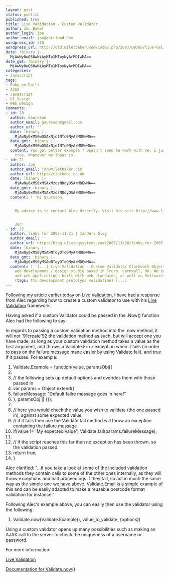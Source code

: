 ```yaml
---
layout: post
status: publish
published: true
title: Live Validation - Custom Validator
author: Jon Baker
author_login: jon
author_email: jon@gotripod.com
wordpress_id: 310
wordpress_url: http://old.miletbaker.com/index.php/2007/09/06/live-validation-custom-validator/
date: !binary |-
  MjAwNy0wOS0wNiAyMTo1MToyNyArMDIwMA==
date_gmt: !binary |-
  MjAwNy0wOS0wNiAyMTo1MToyNyArMDIwMA==
categories:
- Javascript
tags:
- Ruby on Rails
- AJAX
- Javascript
- UI Design
- Web Design
comments:
- id: 20
  author: Gaursson
  author_email: gaursson@gmail.com
  author_url: ''
  date: !binary |-
    MjAwNy0xMS0wOSAxNjo1NTo0NyArMDEwMA==
  date_gmt: !binary |-
    MjAwNy0xMS0wOSAxNjo1NTo0NyArMDEwMA==
  content: You got better example ? Doesn't seem to work with me. I just alway get
    true, whatever my input is.
- id: 21
  author: Jon
  author_email: jon@miletbaker.com
  author_url: http://clockobj.co.uk
  date: !binary |-
    MjAwNy0xMS0xMSAxMzozNDoyOSArMDEwMA==
  date_gmt: !binary |-
    MjAwNy0xMS0xMSAxMzozNDoyOSArMDEwMA==
  content: ! 'Hi Gaursson,


    My advice is to contact Alec directly. Visit his site http://www.livevalidation.com


    Jon'
- id: 22
  author: links for 2007-11-21 | xanders blog
  author_email: ''
  author_url: http://blog.elivingsystems.com/2007/11/20/links-for-2007-11-21/
  date: !binary |-
    MjAwNy0xMS0yMSAwNToyOTo0MyArMDEwMA==
  date_gmt: !binary |-
    MjAwNy0xMS0yMSAwNToyOTo0MyArMDEwMA==
  content: ! '[...] Live Validation - Custom Validator Clockwork Objects is a small
    web development / design studio based in Truro, Cornwall, UK. We create web sites
    and web applications built with web standards, as well as Software Development.
    (tags: tts development prototype validation) [...] '
---
```

<p><a href="http://www.gotripod.com/2007/9/6/live-validation-cross-platform-rails-style-validation-on-the-client">Following my article earlier today</a> on <a href="http://livevalidation.com">Live Validation</a>, I have had a response from Alec regarding how to create a custom validator to use with his <a href="http://livevalidation.com">Live Validation</a> framework.</p>
<p>Having asked if a custom Validator could be passed in the .Now() function Alec had the following to say:</p>
<p>In regards to passing a custom validation method into the .now method, it will not '91create'92 the validation method as such, but will accept one you have made, as long as your custom validation method takes a value as the first argument, and throws a Validate.Error exception when it fails (in order to pass on the failure message  made easier by using Validate.fail), and true if it passes. For example:</p>
<ol class="CodeRay">
<li>Validate.Example = <span class="r">function</span>(value, paramsObj){</li>
<li></li>
<li> <span class="c">// the following sets up default options and overides them with those passed in </span></li>
<li> <span class="r">var</span> params = <span class="pt">Object</span>.extend({</li>
<li> failureMessage: <span class="s"><span class="dl">"</span><span class="k">Default failre message goes in here!</span><span class="dl">"</span></span></li>
<li> }, paramsObj || {});</li>
<li></li>
<li> <span class="c">// here you would check the value you wish to validate (the one passed in), against some expected value </span></li>
<li> <span class="c">// if it fails then use the Validate.fail method will throw an exception containing the failure message</span></li>
<li> <span class="r">if</span>(value != <span class="s"><span class="dl">'</span><span class="k">My expected value</span><span class="dl">'</span></span>) Validate.fail(params.failureMessage);</li>
<li></li>
<li> <span class="c">// if the script reaches this far then no exception has been thrown, so the validation passed </span></li>
<li> <span class="r">return</span> <span class="pc">true</span>;</li>
<li> }</li>
</ol>
<p>Alec clarified: "...if you take a look at some of the included validation methods they contain calls to some of the other ones internally, as they will throw exceptions and halt proceedings if they fail, so act in much the same way as the simple one we have above. Validate.Email is a simple example of this and can be easily adapted to make a reusable postcode format validation for instance."</p>
<p>Following Alec's example above, you can easily then use the validator using the following:</p>
<ol class="CodeRay">
<li>Validate.now(Validate.Example(), value_to_validate, {options})</li>
</ol>
<p>Using a custom validator opens up many possibilities such as making an <span class="caps">AJAX</span> call to the server to check the uniqueness of a username or password.</p>
<p>For more information:</p>
<p><a href="http://www.livevalidation.com">Live Validation</a></p>
<p><a href="http://www.livevalidation.com/documentation#ValidateNow">Documentation for Validate.now()</a></p>
<p><img src="http://feeds.feedburner.com/~r/miletbaker/~4/153158057" height="1" width="1" /></p>
